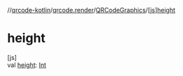 //[qrcode-kotlin](../../../index.md)/[qrcode.render](../index.md)/[QRCodeGraphics](index.md)/[[js]height]([js]height.md)

# height

[js]\
val [height]([js]height.md): [Int](https://kotlinlang.org/api/latest/jvm/stdlib/kotlin-stdlib/kotlin/-int/index.html)
